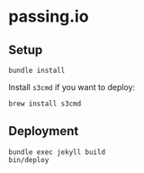 # passing.io

## Setup

```
bundle install
```

Install `s3cmd` if you want to deploy:

```
brew install s3cmd
```

## Deployment

```
bundle exec jekyll build
bin/deploy
```

